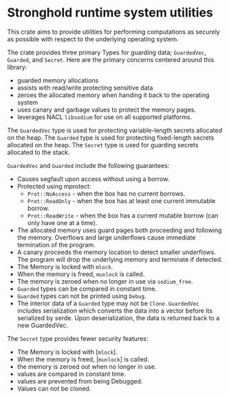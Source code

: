 # Stronghold runtime system utilities

This crate aims to provide utilities for performing computations as securely as possible with respect to the underlying operating system.

The crate provides three primary Types for guarding data; `GuardedVec`, `Guarded`, and `Secret`. Here are the primary concerns centered around this library:

- guarded memory allocations
- assists with read/write protecting sensitive data
- zeroes the allocated memory when handing it back to the operating system
- uses canary and garbage values to protect the memory pages.
- leverages NACL `libsodium` for use on all supported platforms.

The `GuardedVec` type is used for protecting variable-length secrets allocated on the heap. The `Guarded` type is used for protecting fixed-length secrets allocated on the heap. The `Secret` type is used for guarding secrets allocated to the stack.

`GuardedVec` and `Guarded` include the following guarantees:

* Causes segfault upon access without using a borrow.
* Protected using mprotect:
  * `Prot::NoAccess` - when the box has no current borrows.
  * `Prot::ReadOnly` - when the box has at least one current immutable borrow.
  * `Prot::ReadWrite` - when the box has a current mutable borrow (can only have one at a time).
* The allocated memory uses guard pages both proceeding and following the memory. Overflows and large underflows cause immediate termination of the program.
* A canary proceeds the memory location to detect smaller underflows.  The program will drop the underlying memory and terminate if detected.
 * The Memory is locked with `mlock`.
 * When the memory is freed, `munlock` is called.
* The memory is zeroed when no longer in use via `sodium_free`.
 * `Guarded` types can be compared in constant time.
 * `Guarded` types can not be printed using `Debug`.
* The interior data of a `Guarded` type may not be `Clone`. `GuardedVec` includes serialization which converts the data into a vector before its serialized by serde. Upon deserialization, the data is returned back to a new GuardedVec.

The `Secret` type provides fewer security features:
* The Memory is locked with [`mlock`].
* When the memory is freed, [`munlock`] is called.
* the memory is zeroed out when no longer in use.
* values are compared in constant time.
* values are prevented from being Debugged.
* Values can not be cloned.
